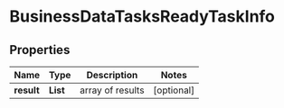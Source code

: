 # BusinessDataTasksReadyTaskInfo


## Properties

| Name | Type | Description | Notes |
|------------ | ------------- | ------------- | -------------|
**result** | **List<BusinessDataTasksReadyResultInfo>** | array of results |[optional]|